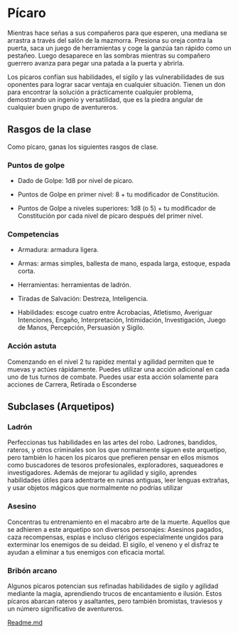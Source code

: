 # Pícaro

Mientras hace señas a sus compañeros para que esperen, una
mediana se arrastra a través del salón de la mazmorra. Presiona su oreja contra la puerta, saca un juego de herramientas y coge la ganzúa tan rápido como un pestañeo. Luego desaparece en las sombras mientras su compañero guerrero
avanza para pegar una patada a la puerta y abrirla.

Los pícaros confían sus habilidades, el sigilo y las vulnerabilidades de sus oponentes para lograr sacar ventaja en
cualquier situación. Tienen un don para encontrar la solución
a prácticamente cualquier problema, demostrando un ingenio y versatilidad, que es la piedra angular de cualquier buen
grupo de aventureros.

## Rasgos de la clase
Como pícaro, ganas los siguientes rasgos de clase.
### Puntos de golpe

- Dado de Golpe: 1d8 por nivel de pícaro.

- Puntos de Golpe en primer nivel: 8 + tu modificador de
Constitución.

- Puntos de Golpe a niveles superiores: 1d8 (o 5) + tu modificador de Constitución por cada nivel de pícaro después del
primer nivel.
### Competencias

- Armadura: armadura ligera.

- Armas: armas simples, ballesta de mano, espada larga, estoque, espada corta.

- Herramientas: herramientas de ladrón.

- Tiradas de Salvación: Destreza, Inteligencia.

- Habilidades: escoge cuatro entre Acrobacias, Atletismo, Averiguar Intenciones, Engaño, Interpretación, Intimidación, Investigación, Juego de Manos, Percepción, Persuasión y Sigilo.

### Acción astuta
Comenzando en el nivel 2 tu rapidez mental y agilidad permiten que te muevas y actúes rápidamente. Puedes utilizar una
acción adicional en cada uno de tus turnos de combate. Puedes usar esta acción solamente para acciones de Carrera, Retirada o Esconderse

## Subclases (Arquetipos)

### Ladrón
Perfeccionas tus habilidades en las artes del robo. Ladrones,
bandidos, rateros, y otros criminales son los que normalmente siguen este arquetipo, pero también lo hacen los pícaros que prefieren pensar en ellos mismos como buscadores
de tesoros profesionales, exploradores, saqueadores e investigadores. Además de mejorar tu agilidad y sigilo, aprendes
habilidades útiles para adentrarte en ruinas antiguas, leer
lenguas extrañas, y usar objetos mágicos que normalmente
no podrías utilizar

### Asesino
Concentras tu entrenamiento en el macabro arte de la
muerte. Aquellos que se adhieren a este arquetipo son diversos personajes: Asesinos pagados, caza recompensas, espías
e incluso clérigos especialmente ungidos para exterminar los
enemigos de su deidad. El sigilo, el veneno y el disfraz te ayudan a eliminar a tus enemigos con eficacia mortal.

### Bribón arcano
Algunos pícaros potencian sus refinadas habilidades de sigilo
y agilidad mediante la magia, aprendiendo trucos de encantamiento e ilusión. Estos pícaros abarcan rateros y asaltantes,
pero también bromistas, traviesos y un número significativo
de aventureros.

[Readme.md](README.md)